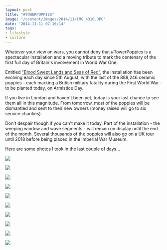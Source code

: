 ```yaml
---
layout: post
title: "#TOWERPOPPIES"
image: "/content/images/2014/11/IMG_4310.JPG"
date: '2014-11-11 07:16:14'
tags:
- lifestyle
- culture
---
```


Whatever your view on wars, you cannot deny that #TowerPoppies is a spectacular installation and a moving tribute to mark the centenary of the first full day of Britain's involvement in World War One.

Entitled <a href="http://poppies.hrp.org.uk/about-the-installation" target="_blank">"Blood Swept Lands and Seas of Red"</a>, the installation has been evolving each day since 5th August, with the last of the 888,246 ceramic poppies - each marking a British military fatality during the First World War - to be planted today, on Armistice Day.

If you live in London and haven't been yet, today is your last chance to see them all in this magnitude. From tomorrow, most of the poppies will be dismantled and sent to their new owners (money raised will go to six service charities).

Don't despair though if you can't make it today. Part of the installation - the weeping window and wave segments - will remain on display until the end of the month. Several thousands of the poppies will also go on a UK tour until 2018 before being placed in the Imperial War Museum.

Here are some photos I took in the last couple of days...

![](/content/images/2014/11/IMG_4299.JPG)

![](/content/images/2014/11/IMG_4290.JPG)

![](/content/images/2014/11/_MG_3903-001.JPG)

![](/content/images/2014/11/_MG_3901.JPG)

![](/content/images/2014/11/_MG_3905.JPG)

![](/content/images/2014/11/_MG_3909-001.JPG)

![](/content/images/2014/11/Untitled.png)

![](/content/images/2014/11/_MG_3921.JPG)

![](/content/images/2014/11/IMG_4310-1.JPG)

![](/content/images/2014/11/IMG_4309.JPG)




